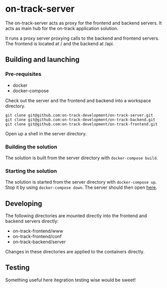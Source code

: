 # on-track-server
The on-track-server acts as proxy for the frontend and backend servers. It acts as main hub for the on-track application solution. 

It runs a proxy server proxying calls to the backend and frontend servers. The frontend is located at / and the backend at /api.

## Building and launching
### Pre-requisites
- docker
- docker-compose

Check out the server and the frontend and backend into a workspace directory.
```
git clone git@github.com:on-track-development/on-track-server.git
git clone git@github.com:on-track-development/on-track-backend.git
git clone git@github.com:on-track-development/on-track-frontend.git
```
Open up a shell in the server directory.

### Building the solution
The solution is built from the server directory with `docker-compose build`. 

### Starting the solution
The solution is started from the server directory with `docker-compose up`. Stop it by using `docker-compose down`. The server should then open [here](http://127.0.0.1).

## Developing
The following directories are mounted directly into the frontend and backend servers directly:
- on-track-frontend/www
- on-track-frontend/conf
- on-track-backend/server

Changes in these directories are applied to the containers directly. 

## Testing
Something useful here itegration testing wise would be sweet!
